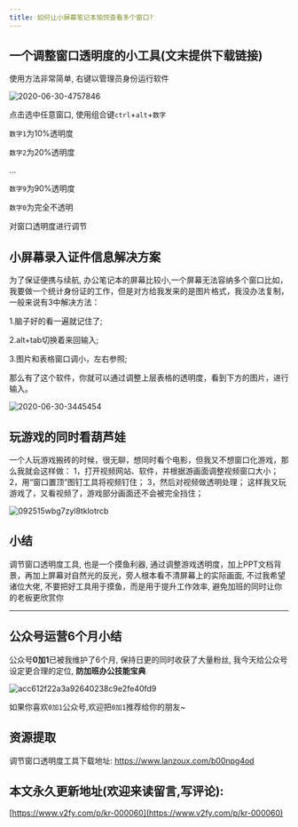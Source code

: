 ```yaml
---
title: 如何让小屏幕笔记本愉悦查看多个窗口?
---
```




## 一个调整窗口透明度的小工具(文末提供下载链接)



使用方法非常简单, 右键以管理员身份运行软件

![2020-06-30-4757846](https://www.v2fy.com/asset/0i/jikemiji/jikemiji-md/kr-000060.assets/2020-06-30-4757846.png)

 

点击选中任意窗口, 使用组合键`ctrl`+`alt`+`数字` 

`数字1`为10%透明度

`数字2`为20%透明度

...

`数字9`为90%透明度

`数字0`为完全不透明



对窗口透明度进行调节

## 小屏幕录入证件信息解决方案

为了保证便携与续航, 办公笔记本的屏幕比较小,一个屏幕无法容纳多个窗口比如，我要做一个统计身份证的工作，但是对方给我发来的是图片格式，我没办法复制，一般来说有3中解决方法：

1.脑子好的看一遍就记住了;

2.alt+tab切换着来回输入;

3.图片和表格窗口调小，左右参照;

那么有了这个软件，你就可以通过调整上层表格的透明度，看到下方的图片，进行输入。

![2020-06-30-3445454](https://www.v2fy.com/asset/0i/jikemiji/jikemiji-md/kr-000060.assets/2020-06-30-3445454.png)



##  玩游戏的同时看葫芦娃

一个人玩游戏搬砖的时候，很无聊，想同时看个电影，但我又不想窗口化游戏，那么我就会这样做：
1，打开视频网站、软件，并根据游画面调整视频窗口大小；
2，用“窗口置顶”图钉工具将视频钉住；
3，然后对视频做透明处理；
这样我又玩游戏了，又看视频了，游戏部分画面还不会被完全挡住；

![092515wbg7zyl8tklotrcb](https://www.v2fy.com/asset/0i/jikemiji/jikemiji-md/kr-000060.assets/092515wbg7zyl8tklotrcb.jpg)



## 小结

调节窗口透明度工具, 也是一个摸鱼利器, 通过调整游戏透明度，加上PPT文档背景，再加上屏幕对自然光的反光，旁人根本看不清屏幕上的实际画面, 不过我希望诸位大佬, 不要把好工具用于摸鱼，而是用于提升工作效率, 避免加班的同时让你的老板更欣赏你







---



## 公众号运营6个月小结



公众号**0加1**已被我维护了6个月, 保持日更的同时收获了大量粉丝, 我今天给公众号设定更合理的定位, **防加班办公技能宝典**

![acc612f22a3a92640238c9e2fe40fd9](https://www.v2fy.com/asset/0i/jikemiji/jikemiji-md/kr-000060.assets/acc612f22a3a92640238c9e2fe40fd9.jpg)



如果你喜欢`0加1`公众号,欢迎把`0加1`推荐给你的朋友~





## 资源提取



调节窗口透明度工具下载地址: https://www.lanzoux.com/b00npg4od


## 本文永久更新地址(欢迎来读留言,写评论):

[https://www.v2fy.com/p/kr-000060](https://www.v2fy.com/p/kr-000060)
